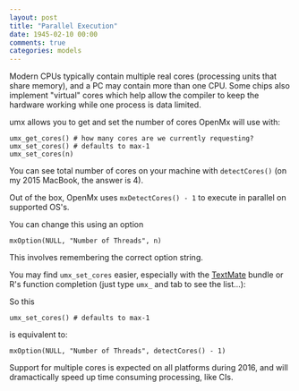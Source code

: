 ```yaml
---
layout: post
title: "Parallel Execution"
date: 1945-02-10 00:00
comments: true
categories: models
---
```


Modern CPUs typically contain multiple real cores (processing units that share memory), and a PC may contain more than one CPU.
Some chips also implement "virtual" cores which help allow the compiler to keep the hardware working while one process is data limited.

umx allows you to get and set the number of cores OpenMx will use with:

```splus
umx_get_cores() # how many cores are we currently requesting?
umx_set_cores() # defaults to max-1
umx_set_cores(n)

```

You can see total number of cores on your machine with `detectCores()` (on my 2015 MacBook, the answer is 4).

Out of the box, OpenMx uses `mxDetectCores() - 1` to execute in parallel on supported OS's.

You can change this using an option

```splus
mxOption(NULL, "Number of Threads", n)
```

This involves remembering the correct option string.


You may find `umx_set_cores` easier, especially with the [TextMate](http://macromates.com) bundle or R's function completion (just type `umx_` and tab to see the list…):

So this

```splus
umx_set_cores() # defaults to max-1
```

is equivalent to:

```splus
mxOption(NULL, "Number of Threads", detectCores() - 1)
```

Support for multiple cores is expected on all platforms during 2016, and will dramactically speed up time consuming processing, like CIs.
